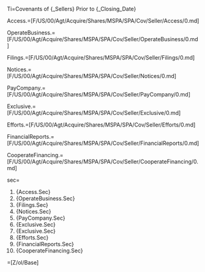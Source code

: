 Ti=Covenants of {_Sellers} Prior to {_Closing_Date}

Access.=[F/US/00/Agt/Acquire/Shares/MSPA/SPA/Cov/Seller/Access/0.md]

OperateBusiness.=[F/US/00/Agt/Acquire/Shares/MSPA/SPA/Cov/Seller/OperateBusiness/0.md]

Filings.=[F/US/00/Agt/Acquire/Shares/MSPA/SPA/Cov/Seller/Filings/0.md]

Notices.=[F/US/00/Agt/Acquire/Shares/MSPA/SPA/Cov/Seller/Notices/0.md]

PayCompany.=[F/US/00/Agt/Acquire/Shares/MSPA/SPA/Cov/Seller/PayCompany/0.md]

Exclusive.=[F/US/00/Agt/Acquire/Shares/MSPA/SPA/Cov/Seller/Exclusive/0.md]

Efforts.=[F/US/00/Agt/Acquire/Shares/MSPA/SPA/Cov/Seller/Efforts/0.md]

FinancialReports.=[F/US/00/Agt/Acquire/Shares/MSPA/SPA/Cov/Seller/FinancialReports/0.md]

CooperateFinancing.=[F/US/00/Agt/Acquire/Shares/MSPA/SPA/Cov/Seller/CooperateFinancing/0.md]

sec=<ol><li>{Access.Sec}<li>{OperateBusiness.Sec}<li>{Filings.Sec}<li>{Notices.Sec}<li>{PayCompany.Sec}<li>{Exclusive.Sec}<li>{Exclusive.Sec}<li>{Efforts.Sec}<li>{FinancialReports.Sec}<li>{CooperateFinancing.Sec}</ol>

=[Z/ol/Base]
